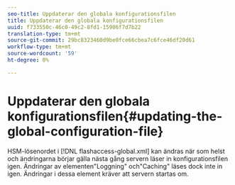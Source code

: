 ```yaml
---
seo-title: Uppdaterar den globala konfigurationsfilen
title: Uppdaterar den globala konfigurationsfilen
uuid: f733550c-46c0-49c2-8fd1-15906f7d7b22
translation-type: tm+mt
source-git-commit: 29bc8323460d9be0fce66cbea7c6fce46df20d61
workflow-type: tm+mt
source-wordcount: '59'
ht-degree: 0%

---
```



# Uppdaterar den globala konfigurationsfilen{#updating-the-global-configuration-file}

HSM-lösenordet i [!DNL flashaccess-global.xml] kan ändras när som helst och ändringarna börjar gälla nästa gång servern läser in konfigurationsfilen igen. Ändringar av elementen&quot;Loggning&quot; och&quot;Caching&quot; läses dock inte in igen. Ändringar i dessa element kräver att servern startas om.
